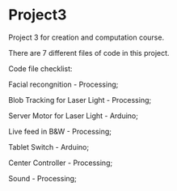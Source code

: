 Project3
========

Project 3 for creation and computation course.

There are 7 different files of code in this project. 

Code file checklist:

Facial recongnition - Processing;


Blob Tracking for Laser Light - Processing;


Server Motor for Laser Light - Arduino;


Live feed in B&W - Processing;


Tablet Switch - Arduino;


Center Controller - Processing;


Sound - Processing;
